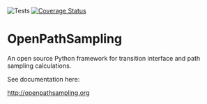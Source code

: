 ![Tests](https://github.com/openpathsampling/openpathsampling/workflows/Tests/badge.svg?branch=master)
[![Coverage Status](https://coveralls.io/repos/github/openpathsampling/openpathsampling/badge.svg?branch=master)](https://coveralls.io/github/openpathsampling/openpathsampling?branch=master)

# OpenPathSampling

An open source Python framework for transition interface and path sampling
calculations.

See documentation here:

http://openpathsampling.org
